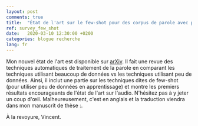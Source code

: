 ```yaml
---
layout: post
comments: true
title:  "État de l'art sur le few-shot pour des corpus de parole avec peu de données"
ref: survey_few_shot
date:   2020-03-10 12:30:00 +0200
categories: blogue recherche
lang: fr
---
```


Mon nouvel état de l'art est disponible sur [arXiv](https://arxiv.org/abs/2003.04241).
Il fait une revue des techniques automatiques de traitement de la parole en comparant les techniques utilisant beaucoup de données vs les techniques utilisant peu de données.
Ainsi, il inclut une partie sur les techniques dites de few-shot (pour utiliser peu de données en apprentissage) et montre les premiers résultats encourageants de l'état de l'art sur l'audio.
N'hésitez pas à y jeter un coup d'œil.
Malheureusement, c'est en anglais et la traduction viendra dans mon manuscrit de thèse :.

À la revoyure, Vincent.
